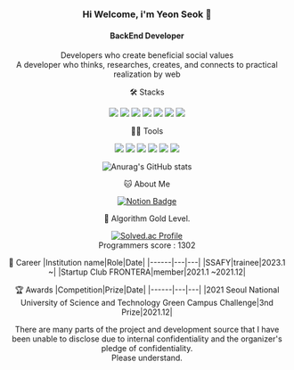
<div align="center">

### Hi Welcome, i'm Yeon Seok 👋

#### BackEnd Developer
Developers who create beneficial social values   
A developer who thinks, researches, creates, and connects to practical realization by web


🛠️ Stacks

<img src="https://img.shields.io/badge/Python-3766AB?style=flat-square&logo=Python&logoColor=white"/> <img src="https://img.shields.io/badge/Java-007396?style=flat-square&logo=Java&logoColor=white"/> <img src="https://img.shields.io/badge/Vue.js-4FC08D?style=flat-square&logo=Vue.js&logoColor=white"/> <img src="https://img.shields.io/badge/MySQL-4479A1?style=flat-square&logo=MySQL&logoColor=white"/> <img src="https://img.shields.io/badge/TensorFlow-FF6F00?style=flat-square&logo=TensorFlow&logoColor=white"/> <img src="https://img.shields.io/badge/spring-6DB33F?style=for-the-style=flat-square&logo=Spring&logoColor=white"> <img src="https://img.shields.io/badge/Spring Boot-6DB33F?style=flat-square&logo=Spring Boot&logoColor=white">


💪🏼 Tools 

 <img src="https://img.shields.io/badge/Visual Studio Code-007ACC?style=flat-square&logo=Visual Studio Code&logoColor=white"/> <img src="https://img.shields.io/badge/GitHub-181717?style=flat-square&logo=GitHub&logoColor=white"/> <img src="https://img.shields.io/badge/Eclipse IDE-2C2255?style=flat-square&logo=Eclipse IDE&logoColor=white"/> <img src="https://img.shields.io/badge/Vim-019733?style=flat-square&logo=Vim&logoColor=white"/> <img src="https://img.shields.io/badge/Anaconda-44A833?style=flat-square&logo=Anaconda&logoColor=white"/> <img src="https://img.shields.io/badge/IntelliJ IDEA-000000?style=flat-square&logo=IntelliJ IDEA&logoColor=white"/> 

![Anurag's GitHub stats](https://github-readme-stats.vercel.app/api?username=Yeon-seok&show_icons=true&theme=radical)


🐱 About Me

  [![Notion Badge](https://img.shields.io/badge/Notion-000000?style=flat-square&logo=Notion&logoColor=white&link=https://joyous-pansy-314.notion.site/1612a809df194bb892e7dc0f4947c300)](https://www.notion.so/P-O-R-T-F-O-L-I-O-172bec3a2d004a20ba859987ea1f28c1)


🏅 Algorithm Gold Level. 

[![Solved.ac Profile](http://mazassumnida.wtf/api/v2/generate_badge?boj=abcd9351)](https://solved.ac/abcd9351/)  
Programmers score : 1302

:raising_hand: Career
|Institution name|Role|Date|
|------|---|---|
|SSAFY|trainee|2023.1 ~|
|Startup Club FRONTERA|member|2021.1 ~2021.12|






🏆 Awards
|Competition|Prize|Date|
|------|---|---|
|2021 Seoul National University of Science and Technology Green Campus Challenge|3nd Prize|2021.12|



There are many parts of the project and development source that I have been unable to disclose due to internal confidentiality and the organizer's pledge of confidentiality.  
Please understand.

</div>
